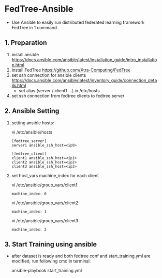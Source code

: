 # FedTree-Ansible
* Use Ansible to easily run distributed federated learning framework FedTree in 1 command

## 1. Preparation
1. install ansible https://docs.ansible.com/ansible/latest/installation_guide/intro_installation.html
2. install FedTree https://github.com/Xtra-Computing/FedTree
3. set ssh connection for ansible clients https://docs.ansible.com/ansible/latest/inventory_guide/connection_details.html
    * set alias (server / client1 ...) in /etc/hosts
4. set ssh connection from fedtree clients to fedtree server

## 2. Ansible Setting
1. setting ansible hosts:

      vi /etc/ansible/hosts
   
       [fedtree_server]
       server1 ansible_ssh_host=<ip0>

       [fedtree_client]
       client1 ansible_ssh_host=<ip1>
       client2 ansible_ssh_host=<ip2>
       client3 ansible_ssh_host=<ip3>
2. set host_vars machine_index for each client
  
      vi /etc/ansible/group_vars/client1
       
       machine_index: 0
  
      vi /etc/ansible/group_vars/client2
          
       machine_index: 1
      
      vi /etc/ansible/group_vars/client3
       
       machine_index: 2

## 3. Start Training using ansible
   * after dataset is ready and both fedtree conf and start_training.yml are modified, run following cmd in terminal:
      
      ansible-playbook start_training.yml
            

